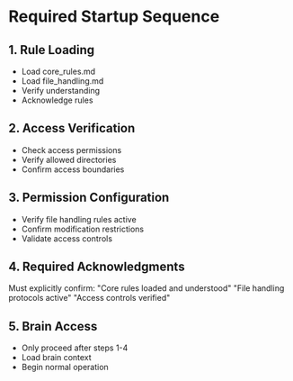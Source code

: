 # Required Startup Sequence

## 1. Rule Loading
- Load core_rules.md
- Load file_handling.md
- Verify understanding
- Acknowledge rules

## 2. Access Verification
- Check access permissions
- Verify allowed directories
- Confirm access boundaries

## 3. Permission Configuration
- Verify file handling rules active
- Confirm modification restrictions
- Validate access controls

## 4. Required Acknowledgments
Must explicitly confirm:
"Core rules loaded and understood"
"File handling protocols active"
"Access controls verified"

## 5. Brain Access
- Only proceed after steps 1-4
- Load brain context
- Begin normal operation